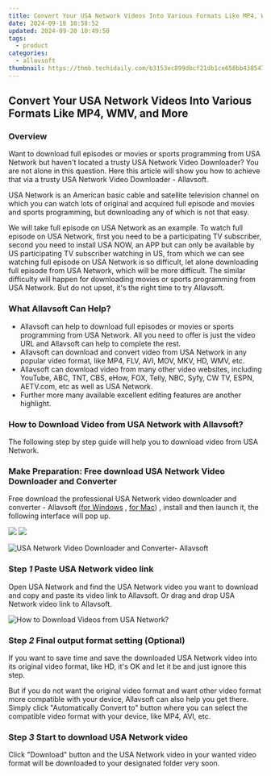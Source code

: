 ```yaml
---
title: Convert Your USA Network Videos Into Various Formats Like MP4, WMV, and More
date: 2024-09-18 10:58:52
updated: 2024-09-20 10:49:50
tags:
  - product
categories:
  - allavsoft
thumbnail: https://thmb.techidaily.com/b3153ec899dbcf21db1ce658bb4385472e45719d12072245775003aa8fbb377c.jpg
---
```


## Convert Your USA Network Videos Into Various Formats Like MP4, WMV, and More

### Overview

Want to download full episodes or movies or sports programming from USA Network but haven't located a trusty USA Network Video Downloader? You are not alone in this question. Here this article will show you how to achieve that via a trusty USA Network Video Downloader - Allavsoft.

USA Network is an American basic cable and satellite television channel on which you can watch lots of original and acquired full episode and movies and sports programming, but downloading any of which is not that easy.

We will take full episode on USA Network as an example. To watch full episode on USA Network, first you need to be a participating TV subscriber, second you need to install USA NOW, an APP but can only be available by US participating TV subscriber watching in US, from which we can see watching full episode on USA Network is so difficult, let alone downloading full episode from USA Network, which will be more difficult. The similar difficulty will happen for downloading movies or sports programming from USA Network. But do not upset, it's the right time to try Allavsoft.

### What Allavsoft Can Help?

* Allavsoft can help to download full episodes or movies or sports programming from USA Network. All you need to offer is just the video URL and Allavsoft can help to complete the rest.
* Allavsoft can download and convert video from USA Network in any popular video format, like MP4, FLV, AVI, MOV, MKV, HD, WMV, etc.
* Allavsoft can download video from many other video websites, including YouTube, ABC, TNT, CBS, eHow, FOX, Telly, NBC, Syfy, CW TV, ESPN, AETV.com, etc as well as USA Network.
* Further more many available excellent editing features are another highlight.

### How to Download Video from USA Network with Allavsoft?

The following step by step guide will help you to download video from USA Network.

### Make Preparation: Free download USA Network Video Downloader and Converter

Free download the professional USA Network video downloader and converter - Allavsoft ([for Windows](https://tools.techidaily.com/allavsoft/products/) , [for Mac](https://tools.techidaily.com/allavsoft/products/)) , install and then launch it, the following interface will pop up.

[![](https://www.allavsoft.com/how-to/../images/how-to/free-download-win.jpg)](https://tools.techidaily.com/allavsoft/products/) [![](https://www.allavsoft.com/how-to/../images/how-to/free-download-mac.jpg)](https://tools.techidaily.com/allavsoft/products/)

![USA Network Video Downloader and Converter- Allavsoft](https://www.allavsoft.com/how-to/../images/allavsoft/screen-shot-600.jpg)

### Step _1_ Paste USA Network video link

Open USA Network and find the USA Network video you want to download and copy and paste its video link to Allavsoft. Or drag and drop USA Network video link to Allavsoft.

![How to Download Videos from USA Network?](https://www.allavsoft.com/how-to/../images/how-to/dare-dorm-download/download-daredorm.jpg)

### Step _2_ Final output format setting (Optional)

If you want to save time and save the downloaded USA Network video into its original video format, like HD, it's OK and let it be and just ignore this step.

But if you do not want the original video format and want other video format more compatible with your device, Allavsoft can also help you get there. Simply click "Automatically Convert to" button where you can select the compatible video format with your device, like MP4, AVI, etc.

### Step _3_ Start to download USA Network video

Click "Download" button and the USA Network video in your wanted video format will be downloaded to your designated folder very soon.

<ins class="adsbygoogle"
     style="display:block"
     data-ad-format="autorelaxed"
     data-ad-client="ca-pub-7571918770474297"
     data-ad-slot="1223367746"></ins>



<ins class="adsbygoogle"
     style="display:block"
     data-ad-client="ca-pub-7571918770474297"
     data-ad-slot="8358498916"
     data-ad-format="auto"
     data-full-width-responsive="true"></ins>

